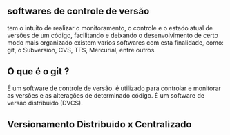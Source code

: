 ## softwares de controle de versão

<p>
tem o intuito de realizar o monitoramento, o controle
e o estado atual de versões de um código, facilitando
e deixando o desenvolvimento de certo modo mais organizado
existem varios softwares com esta finalidade, como:
git, o Subversion, CVS, TFS, Mercurial, entre outros.
</p>

## O que é o git ?

<p>
É um software de controle de versão. é utilizado para controlar e monitorar
as versões e as alterações de determinado código. É um software de versão distribuido
(DVCS).
</p>

## Versionamento Distribuido x Centralizado




